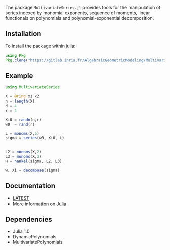 The package `MultivariateSeries.jl` provides tools for the manipulation of
series indexed by monomial exponents, sequence of moments, linear functionals on polynomials
and polynomial-exponential decomposition.

## Installation

To install the package within julia:

```julia
using Pkg
Pkg.clone("https://gitlab.inria.fr/AlgebraicGeometricModeling/MultivariateSeries.jl.git")
```

## Example

```julia
using MultivariateSeries

X = @ring x1 x2 
n = length(X)
d = 4
r = 4

Xi0 = randn(n,r)
w0  = rand(r)

L = monoms(X,5)
sigma = series(w0, Xi0, L)


L2 = monoms(X,2)
L3 = monoms(X,3)
H = hankel(sigma, L2, L3)

w, Xi = decompose(sigma)
```

## Documentation

- [LATEST](http://www-sop.inria.fr/members/Bernard.Mourrain/software/MultivariateSeries/index.html)
- More information on [Julia](https://julialang.org/)


## Dependencies

- Julia 1.0
- DynamicPolynomials
- MultivariatePolynomials
